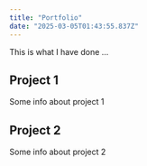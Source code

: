 ```yaml
---
title: "Portfolio"
date: "2025-03-05T01:43:55.837Z"
---
```



This is what I have done …


## Project 1

Some info about project 1


## Project 2

Some info about project 2

